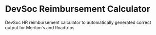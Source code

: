 # DevSoc Reimbursement Calculator
DevSoc HR reimbursement calculator to automatically generated correct output for Meriton's and Roadtrips

